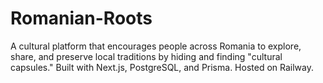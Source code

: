 # Romanian-Roots
A cultural platform that encourages people across Romania to explore, share, and preserve local traditions by hiding and finding "cultural capsules." Built with Next.js, PostgreSQL, and Prisma. Hosted on Railway.
